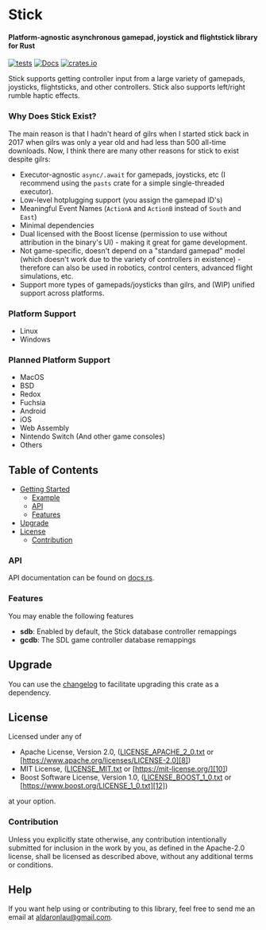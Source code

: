 # Stick

#### Platform-agnostic asynchronous gamepad, joystick and flightstick library for Rust

[![tests](https://github.com/libcala/stick/workflows/tests/badge.svg)](https://github.com/libcala/stick/actions?query=workflow%3Atests)
[![Docs](https://docs.rs/stick/badge.svg)](https://docs.rs/stick)
[![crates.io](https://img.shields.io/crates/v/stick.svg)](https://crates.io/crates/stick)

Stick supports getting controller input from a large variety of gamepads,
joysticks, flightsticks, and other controllers.  Stick also supports left/right
rumble haptic effects.

### Why Does Stick Exist?
The main reason is that I hadn't heard of gilrs when I started stick back in
2017 when gilrs was only a year old and had less than 500 all-time downloads.
Now, I think there are many other reasons for stick to exist despite gilrs:

 - Executor-agnostic `async/.await` for gamepads, joysticks, etc (I recommend
   using the `pasts` crate for a simple single-threaded executor).
 - Low-level hotplugging support (you assign the gamepad ID's)
 - Meaningful Event Names (`ActionA` and `ActionB` instead of `South` and
   `East`)
 - Minimal dependencies
 - Dual licensed with the Boost license (permission to use without attribution
   in the binary's UI) - making it great for game development.
 - Not game-specific, doesn't depend on a "standard gamepad" model (which
   doesn't work due to the variety of controllers in existence) - therefore can
   also be used in robotics, control centers, advanced flight simulations, etc.
 - Support more types of gamepads/joysticks than gilrs, and (WIP) unified
   support across platforms.

### Platform Support
 - Linux
 - Windows

### Planned Platform Support
 - MacOS
 - BSD
 - Redox
 - Fuchsia
 - Android
 - iOS
 - Web Assembly
 - Nintendo Switch (And other game consoles)
 - Others

## Table of Contents
- [Getting Started](#getting-started)
   - [Example](#example)
   - [API](#api)
   - [Features](#features)
- [Upgrade](#upgrade)
- [License](#license)
   - [Contribution](#contribution)

### API
API documentation can be found on [docs.rs](https://docs.rs/stick).

### Features
You may enable the following features
 - **sdb**: Enabled by default, the Stick database controller remappings
 - **gcdb**: The SDL game controller database remappings

## Upgrade
You can use the [changelog][3] to facilitate upgrading this crate as a dependency.

## License
Licensed under any of
 - Apache License, Version 2.0, ([LICENSE_APACHE_2_0.txt][7]
   or [https://www.apache.org/licenses/LICENSE-2.0][8])
 - MIT License, ([LICENSE_MIT.txt][9] or [https://mit-license.org/][10])
 - Boost Software License, Version 1.0, ([LICENSE_BOOST_1_0.txt][11]
   or [https://www.boost.org/LICENSE_1_0.txt][12])

at your option.

### Contribution
Unless you explicitly state otherwise, any contribution intentionally submitted
for inclusion in the work by you, as defined in the Apache-2.0 license, shall be
licensed as described above, without any additional terms or conditions.

## Help
If you want help using or contributing to this library, feel free to send me an
email at [aldaronlau@gmail.com][13].

[0]: https://docs.rs/stick
[1]: https://crates.io/crates/stick
[2]: https://github.com/libcala/stick/actions?query=workflow%3Atests
[3]: https://github.com/libcala/stick/blob/main/CHANGELOG.md
[4]: https://github.com/libcala/stick/
[5]: https://docs.rs/stick#getting-started
[6]: https://aldaronlau.com/
[7]: https://github.com/libcala/stick/blob/main/LICENSE_APACHE_2_0.txt
[8]: https://www.apache.org/licenses/LICENSE-2.0
[9]: https://github.com/libcala/stick/blob/main/LICENSE_MIT.txt
[10]: https://mit-license.org/
[11]: https://github.com/libcala/whoami/stick/main/LICENSE_BOOST_1_0.txt
[12]: https://www.boost.org/LICENSE_1_0.txt
[13]: mailto:aldaronlau@gmail.com

